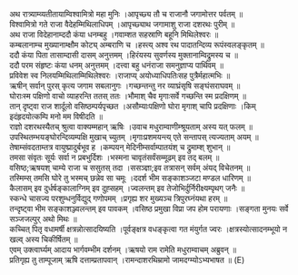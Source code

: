 

  
अथ रात्र्याम्व्यतीतायाम्विश्वामित्रो महा मुनिः ।आपृच्छ्य तौ च राजानौ जगामोत्तर पर्वतम्  ॥   
विश्वामित्रो गते राजा वैदेहम्मिथिलाधिपम् ।आपृच्छ्याथ जगामाशु राजा दशरथः पुरीम्  ॥   
अथ राजा विदेहानाम्ददौ कंया धनम्बहु ।गवाम्शत सहस्राणि बहूनि मिथिलेश्वरः  ॥   
कम्बलानाम्च मुख्यानाम्क्षौम कोट्य् अम्बराणि च ।हस्त्य् अश्व रथ पादातन्दिव्य रूपंस्वलङ्कृतम्  ॥   
ददौ कंया पिता तासाम्दासी दासम् अनुत्तमम् ।हिरंयस्य सुवर्णस्य मुक्तानाम्विद्रुमस्य च  ॥   
ददौ परम संहृष्टः कंया धनम् अनुत्तमम् ।दत्त्वा बहु धनंराजा समनुज्ञाप्य पार्थिवम्  ॥   
प्रविवेश स्व निलयम्मिथिलाम्मिथिलेश्वरः ।राजाप्य् अयोध्याधिपतिःसह पुत्रैर्महात्मभिः  ॥   
ऋषीन् सर्वान् पुरस् कृत्य जगाम सबलानुगः ।गच्छन्तन्तु नर व्याघ्रंसृषि सङ्घंसराघवम्  ॥   
घोराःस्म पक्षिणो वाचो व्याहरन्ति ततस् ततः ।भौमाश् चैव मृगाःसर्वे गच्छन्ति स्म प्रदक्षिणम्  ॥   
तान् दृष्ट्वा राज शार्दूलो वसिष्ठम्पर्यपृच्छत ।असौम्याःपक्षिणो घोरा मृगाश् चापि प्रदक्षिणाः ।किम् इदंहृदयोत्कम्पि मनो मम विषीदति  ॥   
राज्ञो दशरथस्यैतच् श्रुत्वा वाक्यम्महान् ऋषिः ।उवाच मधुराम्वाणीम्श्रूयताम् अस्य यत् फलम्  ॥   
उपस्थितम्भयङ्घोरन्दिव्यम्पक्षि मुखाच् च्युतम् ।मृगाःप्रशमयन्त्य् एते सन्तापस् त्यज्यताम् अयम्  ॥   
तेषाम्संवदताम्तत्र वायुष्प्रादुर्बभूव ह ।कम्पयन् मेदिनीम्सर्वाम्पातयंश् च द्रुमाम्श् शुभान्  ॥   
तमसा संवृतः सूर्यः सर्वा न प्रबभुर्दिशः ।भस्मना चावृतंसर्वंसम्मूढम् इव तद् बलम्  ॥   
वसिष्ठ;ऋषयश् चाम्ये राजा च ससुतस् तदा ।ससञ्ज्ञा;इव तत्रासन् सर्वम् अंयद् विचेतनम्  ॥   
तस्मिम्स् तमसि घोरे तु भस्मच् छन्नेव सा चमूः ।ददर्श भीम सङ्काशञ्जटा मण्डल धारिणम्  ॥   
कैलासम् इव दुर्धर्षङ्कालाग्निम् इव दुह्सहम् ।ज्वलन्तम् इव तेजोभिर्दुर्निरीक्ष्यम्पृथग् जनैः  ॥   
स्कन्धे चासज्य परशुम्धनुर्विद्युद् गणोपमम् ।प्रगृह्य शर मुख्यञ्च त्रिपुरघ्नंयथा हरम्  ॥   
तन्दृष्ट्वा भीम सङ्काशञ्ज्वलन्तम् इव पावकम् ।वसिष्ठ प्रमुखा विप्रा जप होम परायणाः ।सङ्गता मुनयः सर्वे सञ्जजल्पुर् अथो मिथः  ॥   
कच्चित् पितृ वधामर्षी क्षत्रन्नोत्सादयिष्यति ।पूर्वङ्क्षत्र वधङ्कृत्वा गत मंयुर्गत ज्वरः ।क्षत्रस्योत्सादनम्भूयो न खल्व् अस्य चिकीर्षितम्  ॥   
एवम् उक्त्वार्घ्यम् आदाय भार्गवम्भीम दर्शनम् ।ऋषयो राम रामेति मधुराम्वाचम् अब्रुवन्  ॥   
प्रतिगृह्य तु ताम्पूजाम् ऋषि दत्ताम्प्रतापवान् ।रामन्दाशरथिम्रामो जामदग्म्योऽभ्यभाषत  ॥ (E)  
